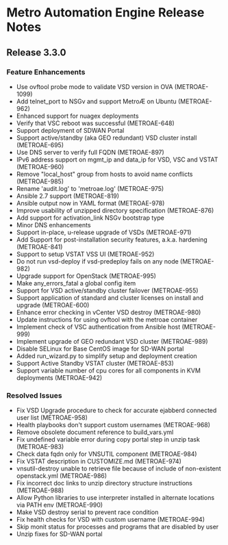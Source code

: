 # Metro Automation Engine Release Notes
## Release 3.3.0
### Feature Enhancements
* Use ovftool probe mode to validate VSD version in OVA (METROAE-1099)
* Add telnet_port to NSGv and support MetroÆ on Ubuntu (METROAE-962)
* Enhanced support for nuagex deployments
* Verify that VSC reboot was successful (METROAE-648)
* Support deployment of SDWAN Portal
* Support active/standby (aka GEO redundant) VSD cluster install (METROAE-695)
* Use DNS server to verify full FQDN (METROAE-897)
* IPv6 address support on mgmt_ip and data_ip for VSD, VSC and VSTAT (METROAE-960)
* Remove "local_host" group from hosts to avoid name conflicts (METROAE-985)
* Rename 'audit.log' to 'metroae.log' (METROAE-975)
* Ansible 2.7 support (METROAE-819)
* Ansible output now in YAML format (METROAE-978)
* Improve usability of unzipped directory specification (METROAE-876)
* Add support for activation_link NSGv bootstrap type
* Minor DNS enhancements
* Support in-place, u-release upgrade of VSDs (METROAE-971)
* Add Support for post-installation security features, a.k.a. hardening (METROAE-841)
* Support to setup VSTAT VSS UI (METROAE-952)
* Do not run vsd-deploy if vsd-predeploy fails on any node (METROAE-982)
* Upgrade support for OpenStack (METROAE-995)
* Make any_errors_fatal a global config item
* Support for VSD active/standby cluster failover (METROAE-955)
* Support application of standard and cluster licenses on install and upgrade (METROAE-600)
* Enhance error checking in vCenter VSD destroy (METROAE-980)
* Update instructions for using ovftool with the metroae container
* Implement check of VSC authentication from Ansible host (METROAE-999)
* Implement upgrade of GEO redundant VSD cluster (METROAE-989)
* Disable SELinux for Base CentOS image for SD-WAN portal
* Added run_wizard.py to simplify setup and deployment creation
* Support Active Standby VSTAT cluster (METROAE-853)
* Support variable number of cpu cores for all components in KVM deployments (METROAE-942)

### Resolved Issues
* Fix VSD Upgrade procedure to check for accurate ejabberd connected user list (METROAE-958)
* Health playbooks don't support custom usernames (METROAE-968)
* Remove obsolete document reference to build_vars.yml
* Fix undefined variable error during copy portal step in unzip task (METROAE-983)
* Check data fqdn only for VNSUTIL component (METROAE-984)
* Fix VSTAT description in CUSTOMIZE.md (METROAE-974)
* vnsutil-destroy unable to retrieve file because of include of non-existent openstack.yml (METROAE-986)
* Fix incorrect doc links to unzip directory structure instructions (METROAE-988)
* Allow Python libraries to use interpreter installed in alternate locations via PATH env (METROAE-990)
* Make VSD destroy serial to prevent race condition
* Fix health checks for VSD with custom username (METROAE-994)
* Skip monit status for processes and programs that are disabled by user
* Unzip fixes for SD-WAN portal
